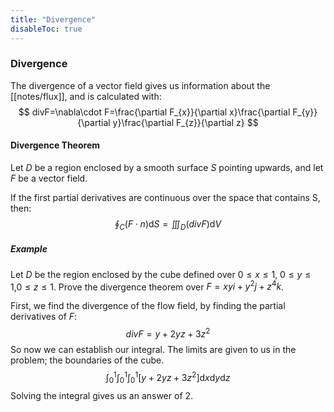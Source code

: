 ```yaml
---
title: "Divergence"
disableToc: true
---
```

### Divergence
The divergence of a vector field gives us information about the [[notes/flux]], and is calculated with:
$$
  divF=\nabla\cdot F=\frac{\partial F_{x}}{\partial x}\frac{\partial F_{y}}{\partial y}\frac{\partial F_{z}}{\partial z}
$$
#### Divergence Theorem
Let $D$ be a region enclosed by a smooth surface $S$ pointing upwards, and let $F$ be a vector field.

If the first partial derivatives are continuous over the space that contains S, then:
$$
  \oint_C(F\cdot n)\mathrm{d}S=\iiint_{D}(divF)\mathrm{d}V
$$

##### Example
Let $D$ be the region enclosed by the cube defined over $0\le x \le 1$,  $0\le y \le 1$,$0\le z \le 1$. Prove the divergence theorem over $F=xyi+y^2j+z^4k$.

First, we find the divergence of the flow field, by finding the partial derivatives of $F$:
$$
divF=y+2yz+3z^2
$$
So now we can establish our integral. The limits are given to us in the problem; the boundaries of the cube.
$$
  \int_{0}^{1} \int_{0}^{1} \int_{0}^{1} \left[ y+2yz+3z^2 \right] \mathrm{d}x\mathrm{d}y\mathrm{d}z
$$
Solving the integral gives us an answer of $2$.